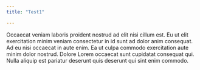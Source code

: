 ```yaml
---
title: "Test1"

---
```


Occaecat veniam laboris proident nostrud ad elit nisi cillum est. Eu ut elit exercitation minim veniam consectetur in id sunt ad dolor anim consequat. Ad eu nisi occaecat in aute enim. Ea ut culpa commodo exercitation aute minim dolor nostrud. Dolore Lorem occaecat sunt cupidatat consequat qui. Nulla aliquip est pariatur deserunt quis deserunt qui sint enim commodo.
